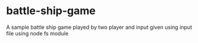 # battle-ship-game
A sample battle ship game played by two player  and input given using input file using node fs module
